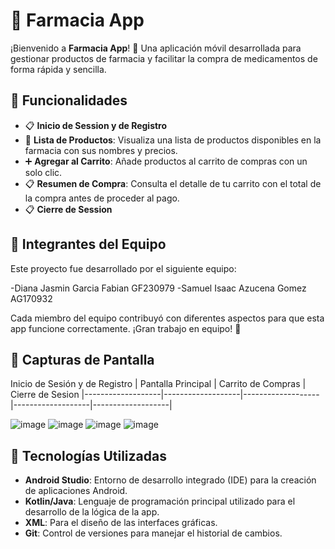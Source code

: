 # 💊 Farmacia App

¡Bienvenido a **Farmacia App**! 🏥 Una aplicación móvil desarrollada para gestionar productos de farmacia y facilitar la compra de medicamentos de forma rápida y sencilla.

## 🚀 Funcionalidades

- 📋 **Inicio de Session y de Registro**
- 🛒 **Lista de Productos**: Visualiza una lista de productos disponibles en la farmacia con sus nombres y precios.
- ➕ **Agregar al Carrito**: Añade productos al carrito de compras con un solo clic.
- 📋 **Resumen de Compra**: Consulta el detalle de tu carrito con el total de la compra antes de proceder al pago.
- 📋 **Cierre de Session**
  
## 👥 Integrantes del Equipo

Este proyecto fue desarrollado por el siguiente equipo:

-Diana Jasmin Garcia Fabian GF230979
-Samuel Isaac Azucena Gomez AG170932

Cada miembro del equipo contribuyó con diferentes aspectos para que esta app funcione correctamente. ¡Gran trabajo en equipo! 💪


## 📱 Capturas de Pantalla

Inicio de Sesión y de Registro | Pantalla Principal | Carrito de Compras | Cierre de Sesion 
|-------------------|-------------------|-------------------|-------------------|-------------------|

![image](https://github.com/user-attachments/assets/f8f0e58f-d444-4ecb-a30a-f75768a84093)
![image](https://github.com/user-attachments/assets/6bbcfc3d-7136-4f91-8c1a-4f6720bff22e)
![image](https://github.com/user-attachments/assets/7c5708fd-1326-4fdb-a7fb-3c84b6c4095a)
![image](https://github.com/user-attachments/assets/5752c66a-f62e-4153-b9dc-ae5f350d6234)


## 🔧 Tecnologías Utilizadas

- **Android Studio**: Entorno de desarrollo integrado (IDE) para la creación de aplicaciones Android.
- **Kotlin/Java**: Lenguaje de programación principal utilizado para el desarrollo de la lógica de la app.
- **XML**: Para el diseño de las interfaces gráficas.
- **Git**: Control de versiones para manejar el historial de cambios.

